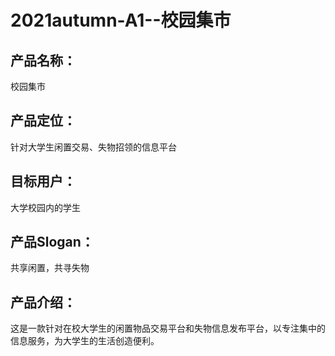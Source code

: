 # 2021autumn-A1--校园集市
## 产品名称：
校园集市

## 产品定位：
针对大学生闲置交易、失物招领的信息平台

## 目标用户：
大学校园内的学生

## 产品Slogan：
共享闲置，共寻失物

## 产品介绍：
这是一款针对在校大学生的闲置物品交易平台和失物信息发布平台，以专注集中的信息服务，为大学生的生活创造便利。
